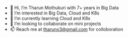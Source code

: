 - 👋 Hi, I’m Tharun Mothukuri with 7+ years in Big Data
- 👀 I’m interested in Big Data, Cloud and K8s
- 🌱 I’m currently learning Cloud and K8s
- 💞️ I’m looking to collaborate on mini projects
- 📫 Reach me at tharunx3@gmail.com for colloboration

<!---
tharunm6/tharunm6 is a ✨ special ✨ repository because its `README.md` (this file) appears on your GitHub profile.
You can click the Preview link to take a look at your changes.
--->
